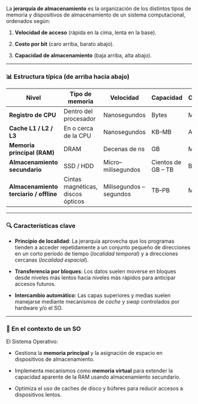 

La **jerarquía de almacenamiento** es la organización de los distintos tipos de memoria y dispositivos de almacenamiento de un sistema computacional, ordenados según:

1. **Velocidad de acceso** (rápida en la cima, lenta en la base).
    
2. **Costo por bit** (caro arriba, barato abajo).
    
3. **Capacidad de almacenamiento** (baja arriba, alta abajo).
    

---

### 📊 **Estructura típica** (de arriba hacia abajo)

| Nivel                                  | Tipo de memoria                   | Velocidad               | Capacidad          | Costo/bit | Volatilidad |
| -------------------------------------- | --------------------------------- | ----------------------- | ------------------ | --------- | ----------- |
| **Registro de CPU**                    | Dentro del procesador             | Nanosegundos            | Bytes              | Muy alto  | Volátil     |
| **Cache L1 / L2 / L3**                 | En o cerca de la CPU              | Nanosegundos            | KB–MB              | Alto      | Volátil     |
| **Memoria principal (RAM)**            | DRAM                              | Decenas de ns           | GB                 | Medio     | Volátil     |
| **Almacenamiento secundario**          | SSD / HDD                         | Micro–milisegundos      | Cientos de GB – TB | Bajo      | No volátil  |
| **Almacenamiento terciario / offline** | Cintas magnéticas, discos ópticos | Milisegundos – segundos | TB–PB              | Muy bajo  | No volátil  |

---

### 🔍 **Características clave**

- **Principio de localidad**: La jerarquía aprovecha que los programas tienden a acceder repetidamente a un conjunto pequeño de direcciones en un corto período de tiempo (_localidad temporal_) y a direcciones cercanas (_localidad espacial_).
    
- **Transferencia por bloques**: Los datos suelen moverse en bloques desde niveles más lentos hacia niveles más rápidos para anticipar accesos futuros.
    
- **Intercambio automático**: Las capas superiores y medias suelen manejarse mediante mecanismos de _cache_ y _swap_ controlados por hardware y/o el SO.
    

---

### 📌 En el contexto de un SO

El Sistema Operativo:

- Gestiona la **memoria principal** y la asignación de espacio en dispositivos de almacenamiento.
    
- Implementa mecanismos como **memoria virtual** para extender la capacidad aparente de la RAM usando almacenamiento secundario.
    
- Optimiza el uso de caches de disco y búferes para reducir accesos a dispositivos lentos.
    
